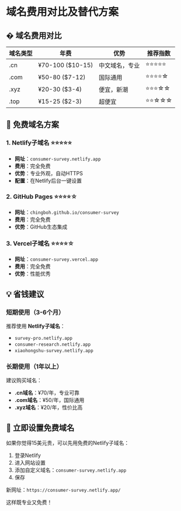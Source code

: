 # 域名费用对比及替代方案

## � 域名费用对比

| 域名类型 | 年费 | 优势 | 推荐指数 |
|---------|------|------|----------|
| .cn | ¥70-100 ($10-15) | 中文域名，专业 | ⭐⭐⭐⭐⭐ |
| .com | ¥50-80 ($7-12) | 国际通用 | ⭐⭐⭐⭐☆ |
| .xyz | ¥20-30 ($3-4) | 便宜，新潮 | ⭐⭐⭐☆☆ |
| .top | ¥15-25 ($2-3) | 超便宜 | ⭐⭐☆☆☆ |

## 🎯 免费域名方案

### 1. Netlify子域名 ⭐⭐⭐⭐⭐
- **网址**：`consumer-survey.netlify.app`
- **费用**：完全免费
- **优势**：专业外观，自动HTTPS
- **配置**：在Netlify后台一键设置

### 2. GitHub Pages ⭐⭐⭐⭐☆
- **网址**：`chingboh.github.io/consumer-survey`
- **费用**：完全免费
- **优势**：GitHub生态集成

### 3. Vercel子域名 ⭐⭐⭐⭐☆
- **网址**：`consumer-survey.vercel.app`
- **费用**：完全免费
- **优势**：性能优秀

## 💡 省钱建议

### 短期使用（3-6个月）
推荐使用 **Netlify子域名**：
- `survey-pro.netlify.app`
- `consumer-research.netlify.app`
- `xiaohongshu-survey.netlify.app`

### 长期使用（1年以上）
建议购买域名：
- **.cn域名**：¥70/年，专业可靠
- **.com域名**：¥50/年，国际通用
- **.xyz域名**：¥20/年，性价比高

## 🚀 立即设置免费域名

如果你觉得15美元贵，可以先用免费的Netlify子域名：

1. 登录Netlify
2. 进入网站设置
3. 添加自定义域名：`consumer-survey.netlify.app`
4. 保存

新网址：`https://consumer-survey.netlify.app/`

这样既专业又免费！